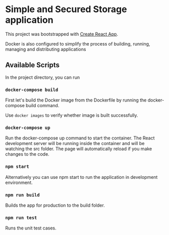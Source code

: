 # Simple and Secured Storage application

This project was bootstrapped with [Create React App](https://github.com/facebook/create-react-app).

Docker is also configured to simplify the process of building, running, managing and distributing applications 

## Available Scripts

In the project directory, you can run

### `docker-compose build`

First let's build the Docker image from the Dockerfile by running the docker-compose build command.

Use `docker images` to verify whether image is built successfully.

### `docker-compose up`

Run the docker-compose up command to start the container. The React development server will be running inside the container and will be watching the src folder. The page will automatically reload if you make changes to the code.

### `npm start`

Alternatively you can use npm start to run the application in development environment.

### `npm run build`

Builds the app for production to the build folder.

### `npm run test`

Runs the unit test cases.
